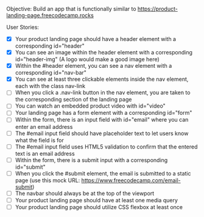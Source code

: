 Objective: Build an app that is functionally similar to https://product-landing-page.freecodecamp.rocks

User Stories:

- [x] Your product landing page should have a header element with a corresponding id="header"
- [x] You can see an image within the header element with a corresponding id="header-img" (A logo would make a good image here)
- [x] Within the #header element, you can see a nav element with a corresponding id="nav-bar"
- [x] You can see at least three clickable elements inside the nav element, each with the class nav-link
- [ ] When you click a .nav-link button in the nav element, you are taken to the corresponding section of the landing page
- [ ] You can watch an embedded product video with id="video"
- [ ] Your landing page has a form element with a corresponding id="form"
- [ ] Within the form, there is an input field with id="email" where you can enter an email address
- [ ] The #email input field should have placeholder text to let users know what the field is for
- [ ] The #email input field uses HTML5 validation to confirm that the entered text is an email address
- [ ] Within the form, there is a submit input with a corresponding id="submit"
- [ ] When you click the #submit element, the email is submitted to a static page (use this mock URL: https://www.freecodecamp.com/email-submit)
- [ ] The navbar should always be at the top of the viewport
- [ ] Your product landing page should have at least one media query
- [ ] Your product landing page should utilize CSS flexbox at least once